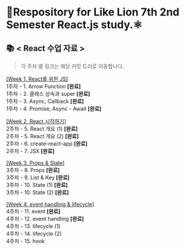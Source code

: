 # 🦁Respository for Like Lion 7th 2nd Semester React.js study.⚛

## 📚 < React 수업 자료 >

> 각 주차 별 링크는 해당 커밋 트리로 이동합니다.

[[Week 1. React를 위한 JS]]()<br/>
1주차 - 1. Arrow Function **[완료]**<br/>
1주차 - 2. 클래스 상속과 super **[완료]**<br/>
1주차 - 3. Async, Callback **[완료]**<br/>
1주차 - 4. Promise, Async - Await **[완료]**<br/>

[[Week 2. React 시작하기]]()<br/>
2주차 - 5. React 개요 (1) **[완료]**<br/>
2주차 - 5. React 개요 (2) **[완료]**<br/>
2주차 - 6. create-react-app **[완료]** <br/>
2주차 - 7. JSX **[완료]** <br/>

[[Week 3. Props & State]]()<br/>
3주차 - 8. Props **[완료]**<br/>
3주차 - 9. List & Key **[완료]**<br/>
3주차 - 10. State (1) **[완료]** <br/>
3주차 - 10. State (2) **[완료]** <br/>

[[Week 4. event handling & lifecycle]]()<br/>
4주차 - 11. event **[완료]**<br/>
4주차 - 12. event handling **[완료]**<br/>
4주차 - 13. lifecycle (1) <br/>
4주차 - 14. lifecycle (2) <br/>
4주차 - 15. hook <br/>

